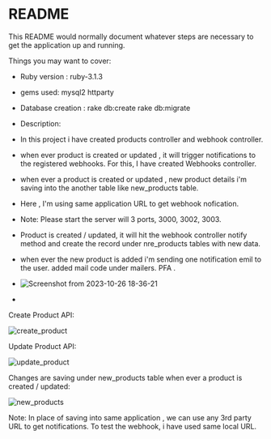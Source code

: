 # README

This README would normally document whatever steps are necessary to get the
application up and running.

Things you may want to cover:

* Ruby version : ruby-3.1.3

* gems used:
    mysql2
    httparty

* Database creation :
     rake db:create
     rake db:migrate

* Description:
* In this project i have created products controller and webhook controller.
* when ever product is created or updated , it will trigger notifications to the registered webhooks. For this,  I have created Webhooks controller.
* when ever a product is created or updated , new product details i'm saving into the another table like new_products table.
* Here , I'm using same application URL to get webhook nofication.
* Note: Please start the server will 3 ports, 3000, 3002, 3003.
* Product is created / updated, it will hit the webhook controller notify method and create the record under nre_products tables with new data.
* when ever the new product is added i'm sending one notification emil to the user. added mail code under mailers. PFA .
* ![Screenshot from 2023-10-26 18-36-21](https://github.com/sandhya-ltts/webhook_system/assets/149066318/fc2ce371-eab4-493e-adae-9cf19553ff82)

* 


Create Product API:

![create_product](https://github.com/sandhya-ltts/webhook_system/assets/149066318/348153f6-19cc-4735-bee9-9b4dabde7931)

Update Product API:

![update_product](https://github.com/sandhya-ltts/webhook_system/assets/149066318/0e163dbf-ad0a-4c36-880a-58933226d491)

Changes are saving under new_products table when ever a product is created / updated:

![new_products](https://github.com/sandhya-ltts/webhook_system/assets/149066318/031f7556-2c8d-419f-88a7-16a9c961183b)


Note: In place of saving into same application , we can use any 3rd party URL to get notifications. To test the webhook, i have used same local URL. 








